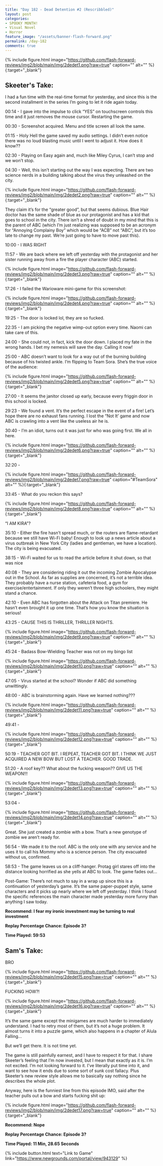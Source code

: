 ```yaml
---
title: "Day 182 - Dead Detention #2 (Rescribbled)"
layout: post
categories:
- SPOOKY MONTH!
- Visual Novel
- Horror
feature_image: "/assets/banner-flash-forward.png"
permalink: /day-182
comments: true
---
```


{% include figure.html image="https://github.com/flash-forward-reviews/img2/blob/main/img/2dedet1.png?raw=true" caption="" alt="" %}{:target="_blank"}

## Skeeter's Take:

I had a fun time with the real-time format for yesterday, and since this is the second installment in the series I’m going to let it ride again today. 

00:14 - I gave into the impulse to click “YES” on touchscreen controls this time and it just removes the mouse cursor. Restarting the game. 

00:30 - Screenshot acquired. Menu and title screen all look the same. 

01:15 - Holy Hell the game saved my audio settings. I didn’t even notice there was no loud blasting music until I went to adjust it. How does it know?? 

02:30 - Playing on Easy again and, much like Miley Cyrus, I can’t stop and we won’t stop. 
 
04:30 - Well, this isn’t starting out the way I was expecting. There are two science nerds in a building talking about the virus they unleashed on the city. 

{% include figure.html image="https://github.com/flash-forward-reviews/img2/blob/main/img/2dedet2.png?raw=true" caption="" alt="" %}{:target="_blank"}

They claim it’s for the “greater good”, but that seems dubious. 
Blue Hair doctor has the same shade of blue as our protagonist and has a kid that goes to school in the city. There isn’t a shred of doubt in my mind that this is the parent of ABC (which I’m just realizing was supposed to be an acronym for “Annoying Complainy Boy” which would be “ACB” not “ABC”, but it’s too late to change my past. We’re just going to have to move past this).

10:00 - I WAS RIGHT

11:57 - We are back where we left off yesterday with the protagonist and her sister running away from a fire the player character (ABC) started. 

{% include figure.html image="https://github.com/flash-forward-reviews/img2/blob/main/img/2dedet3.png?raw=true" caption="" alt="" %}{:target="_blank"}

17:26 - I failed the Warioware mini-game for this screenshot:

{% include figure.html image="https://github.com/flash-forward-reviews/img2/blob/main/img/2dedet4.png?raw=true" caption="" alt="" %}{:target="_blank"}

19:25 - The door is locked lol, they are so fucked. 

22:35 - I am picking the negative wimp-out option every time. Naomi can take care of this. 

24:00 - She could not, in fact, kick the door down. I placed my fate in the wrong hands. I bet my nemesis will save the day. Calling it now!

25:00 - ABC doesn’t want to look for a way out of the burning building because of his twisted ankle. I’m flipping to Team Sora. She’s the true voice of the audience: 

{% include figure.html image="https://github.com/flash-forward-reviews/img2/blob/main/img/2dedet5.png?raw=true" caption="" alt="" %}{:target="_blank"}

27:00 - It seems the janitor closed up early, because every friggin door in this school is locked. 

29:23 - We found a vent. It’s the perfect escape in the event of a fire! Let’s hope there are no exhaust fans running. I lost the “Not It’ game and now ABC is crawling into a vent like the useless air he is. 

30:40 - I’m an idiot, turns out it was just for who was going first.  We all in here. 

{% include figure.html image="https://github.com/flash-forward-reviews/img2/blob/main/img/2dedet6.png?raw=true" caption="" alt="" %}{:target="_blank"}

32:20 -

{% include figure.html image="https://github.com/flash-forward-reviews/img2/blob/main/img/2dedet7.png?raw=true" caption="#TeamSora" alt="" %}{:target="_blank"}

33:45 - What do you reckon this says?

{% include figure.html image="https://github.com/flash-forward-reviews/img2/blob/main/img/2dedet8.png?raw=true" caption="" alt="" %}{:target="_blank"}

“I AM KIRA”? 

35:10 - Either the fire hasn’t spread much, or the routers are flame-retardant because we still have Wi-Fi baby! Enough to look up a news article about a virus outbreak in New York City (ladies and gentleman, we have a location). The city is being evacuated. 

38:15 - Wi-Fi waited for us to read the article before it shut down, so that was nice

40:08  - They are considering riding it out the incoming Zombie Apocalypse out in the School. As far as supplies are concerned, it’s not a terrible idea. They probably have a nurse station, cafeteria food, a gym for exercise/entertainment. If only they weren’t three high schoolers, they might stand a chance. 

42:10 - Even ABC has forgotten about the Attack on Titan premiere. He hasn’t even brought it up one time. That’s how you know the situation is serious!

43:25 - CAUSE THIS IS THRILLER, THRILLER NIGHTS. 

{% include figure.html image="https://github.com/flash-forward-reviews/img2/blob/main/img/2dedet9.png?raw=true" caption="" alt="" %}{:target="_blank"}

45:24 - Badass Bow-Wielding Teacher was not on my bingo list

{% include figure.html image="https://github.com/flash-forward-reviews/img2/blob/main/img/2dedet10.png?raw=true" caption="" alt="" %}{:target="_blank"}

47:05 - Virus started at the school? Wonder if ABC did something unwittingly. 

48:00 - ABC is brainstorming again. Have we learned nothing???

{% include figure.html image="https://github.com/flash-forward-reviews/img2/blob/main/img/2dedet11.png?raw=true" caption="" alt="" %}{:target="_blank"}

49:41 -

{% include figure.html image="https://github.com/flash-forward-reviews/img2/blob/main/img/2dedet12.png?raw=true" caption="" alt="" %}{:target="_blank"}

50:19  - TEACHER GOT BIT. I REPEAT, TEACHER GOT BIT. I THINK WE JUST ACQUIRED A NEW BOW BUT LOST A TEACHER. GOOD TRADE.

51:20 - A roof key?? What about the fucking weapon?? GIVE US THE WEAPON!!!

{% include figure.html image="https://github.com/flash-forward-reviews/img2/blob/main/img/2dedet13.png?raw=true" caption="" alt="" %}{:target="_blank"}

53:04 - 

{% include figure.html image="https://github.com/flash-forward-reviews/img2/blob/main/img/2dedet14.png?raw=true" caption="" alt="" %}{:target="_blank"}

Great. She just created a zombie with a bow. That’s a new genotype of zombie we aren’t ready for. 

56:54 - We made it to the roof. ABC is the only one with any service and he uses it to call his Mommy who is a science person. The city evacuated without us, confirmed. 

58:53 - The game leaves us on a cliff-hanger. Protag girl stares off into the distance looking horrified as she yells at ABC to look. The game fades out… 

Post-Game: 
There’s not much to say in a wrap up since this is a continuation of yesterday’s game. It’s the same paper-puppet style, same characters and it picks up nearly where we left off yesterday. 
I think I found the specific references the main character made yesterday more funny than anything I saw today. 

**Recommend: I fear my ironic investment may be turning to real investment**

**Replay Percentage Chance: Episode 3?**

**Time Played: 59:53** 

## Sam's Take:

BRO

{% include figure.html image="https://github.com/flash-forward-reviews/img2/blob/main/img/2dedet15.png?raw=true" caption="" alt="" %}{:target="_blank"}

FUCKING HOW?!

{% include figure.html image="https://github.com/flash-forward-reviews/img2/blob/main/img/2dedet16.jpg?raw=true" caption="" alt="" %}{:target="_blank"}

It’s the same game except the minigames are much harder to immediately understand. I had to retry most of them, but it’s not a huge problem. It almost turns it into a puzzle game, which also happens in a chapter of Alula Falling...

But we’ll get there. It is not time yet.

The game is still painfully earnest, and I have to respect it for that. I share Skeeter’s feeling that I’m now invested, but I mean that exactly as it is. I’m not excited. I’m not looking forward to it. I’ve literally put time into it, and want to see how it ends due to some sort of sunk cost fallacy. Plus Skeeter’s new review style allows me to basically say nothing since he describes the whole plot. 

Anyway, here is the funniest line from this episode IMO, said after the teacher pulls out a bow and starts fucking shit up:

{% include figure.html image="https://github.com/flash-forward-reviews/img2/blob/main/img/2dedet17.png?raw=true" caption="" alt="" %}{:target="_blank"}

**Recommend: Nope**

**Replay Percentage Chance: Episode 3?**

**Time Played: 11 Min, 28.65 Seconds**

{% include button.html text="Link to Game" link="https://www.newgrounds.com/portal/view/943129" %}